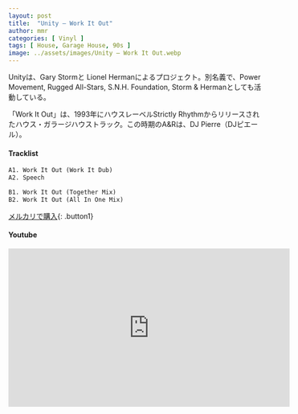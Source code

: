 ```yaml
---
layout: post
title:  "Unity – Work It Out"
author: mmr
categories: [ Vinyl ]
tags: [ House, Garage House, 90s ]
image: ../assets/images/Unity – Work It Out.webp
---
```


Unityは、Gary Stormと Lionel Hermanによるプロジェクト。別名義で、Power Movement, Rugged All-Stars, S.N.H. Foundation, Storm & Hermanとしても活動している。

「Work It Out」は、1993年にハウスレーベルStrictly Rhythmからリリースされたハウス・ガラージハウストラック。この時期のA&Rは、DJ Pierre（DJピエール）。

#### Tracklist
```md
A1. Work It Out (Work It Dub)
A2. Speech

B1. Work It Out (Together Mix)
B2. Work It Out (All In One Mix)
```

[メルカリで購入](https://jp.mercari.com/item/m66912125862?afid=6142608987){: .button1}

#### Youtube 
<iframe width="560" height="315" src="https://www.youtube.com/embed/3Pdly9gBdEE?si=Zs1CZd7zc7Emfk8n" title="YouTube video player" frameborder="0" allow="accelerometer; autoplay; clipboard-write; encrypted-media; gyroscope; picture-in-picture; web-share" referrerpolicy="strict-origin-when-cross-origin" allowfullscreen></iframe>